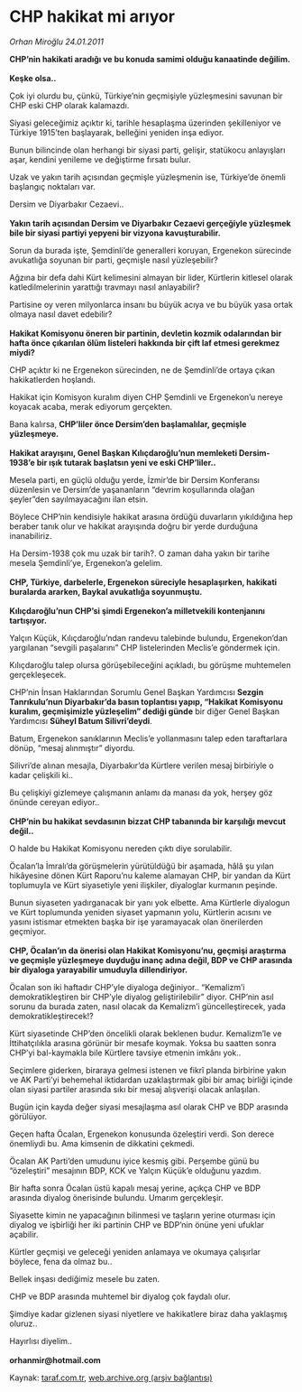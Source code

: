 # CHP hakikat mi arıyor

*Orhan Miroğlu 24.01.2011*

<div class="yazi"><p><b>CHP’nin hakikati aradığı ve bu konuda samimi olduğu kanaatinde değilim. <br/><br/></b><b>Keşke olsa..</b></p>
<p>Çok iyi olurdu bu, çünkü, Türkiye’nin geçmişiyle yüzleşmesini savunan bir CHP eski CHP olarak kalamazdı. </p>
<p>Siyasi geleceğimiz açıktır ki, tarihle hesaplaşma üzerinden şekilleniyor ve Türkiye 1915’ten başlayarak, belleğini yeniden inşa ediyor.</p>
<p>Bunun bilincinde olan herhangi bir siyasi parti, gelişir, statükocu anlayışları aşar, kendini yenileme ve değiştirme fırsatı bulur.</p>
<p>Uzak ve yakın tarih açısından geçmişle yüzleşmenin ise, Türkiye’de önemli başlangıç noktaları var. </p>
<p>Dersim ve Diyarbakır Cezaevi..<br/><br/><b>Yakın tarih açısından Dersim ve Diyarbakır Cezaevi gerçeğiyle yüzleşmek bile bir siyasi partiyi yepyeni bir vizyona kavuşturabilir. </b></p>
<p>Sorun da burada işte, Şemdinli’de generalleri koruyan, Ergenekon sürecinde avukatlığa soyunan bir parti, geçmişle nasıl yüzleşebilir?</p>
<p>Ağzına bir defa dahi Kürt kelimesini almayan bir lider, Kürtlerin kitlesel olarak katledilmelerinin yarattığı travmayı nasıl anlayabilir?</p>
<p>Partisine oy veren milyonlarca insanı bu büyük acıya ve bu büyük yasa ortak olmaya nasıl davet edebilir?<br/><br/><b>Hakikat Komisyonu öneren bir partinin, devletin kozmik odalarından bir hafta önce çıkarılan ölüm listeleri hakkında bir çift laf etmesi gerekmez miydi?</b></p>
<p>CHP açıktır ki ne Ergenekon sürecinden, ne de Şemdinli’de ortaya çıkan hakikatlerden hoşlandı.</p>
<p>Hakikat için Komisyon kuralım diyen CHP Şemdinli ve Ergenekon’u nereye koyacak acaba, merak ediyorum gerçekten.</p>
<p>Bana kalırsa, <b>CHP’liler önce Dersim’den başlamalılar, geçmişle yüzleşmeye.<br/><br/></b><b>Hakikat arayışını, Genel Başkan Kılıçdaroğlu’nun memleketi Dersim-1938’e bir ışık tutarak başlatsın yeni ve eski CHP’liler..</b> </p>
<p>Mesela parti, en güçlü olduğu yerde, İzmir’de bir Dersim Konferansı düzenlesin ve Dersim’de yaşananların “devrim koşullarında olağan şeyler”den sayılmayacağını ilan etsin.</p>
<p>Böylece CHP’nin kendisiyle hakikat arasına ördüğü duvarların yıkıldığına hep beraber tanık olur ve hakikat arayışında doğru bir yerde durduğuna inanabiliriz.</p>
<p>Ha Dersim-1938 çok mu uzak bir tarih?. O zaman daha yakın bir tarihe mesela Şemdinli’ye, Ergenekon’a gelelim.<br/><br/><b>CHP, Türkiye, darbelerle, Ergenekon süreciyle hesaplaşırken, hakikati buralarda ararken, Baykal avukatlığa soyunmuştu.<br/><br/></b><b>Kılıçdaroğlu’nun CHP’si şimdi Ergenekon’a milletvekili kontenjanını tartışıyor.</b></p>
<p>Yalçın Küçük, Kılıçdaroğlu’ndan randevu talebinde bulundu, Ergenekon’dan yargılanan “sevgili paşalarını” CHP listelerinden Meclis’e göndermek için. </p>
<p>Kılıçdaroğlu talep olursa görüşebileceğini açıkladı, bu görüşme muhtemelen gerçekleşecek.</p>
<p>CHP’nin İnsan Haklarından Sorumlu Genel Başkan Yardımcısı <b>Sezgin Tanrıkulu’nun Diyarbakır’da basın toplantısı yapıp, “Hakikat Komisyonu kuralım, geçmişimizle yüzleşelim” dediği günde</b> bir diğer Genel Başkan Yardımcısı <b>Süheyl Batum Silivri’deydi</b>. </p>
<p>Batum, Ergenekon sanıklarının Meclis’e yollanmasını talep eden taraftarlara dönüp, “mesaj alınmıştır” diyordu.</p>
<p>Silivri’de alınan mesajla, Diyarbakır’da Kürtlere verilen mesaj birbiriyle o kadar çelişkili ki..</p>
<p>Bu çelişkiyi gizlemeye çalışmanın anlamı da manası da yok, herşey göz önünde cereyan ediyor..<br/><br/><b>CHP’nin bu hakikat sevdasının bizzat CHP tabanında bir karşılığı mevcut değil.. </b></p>
<p>O halde bu Hakikat Komisyonu nereden çıktı diye sorulabilir.</p>
<p>Öcalan’la İmralı’da görüşmelerin yürütüldüğü bir aşamada, hâlâ şu yılan hikâyesine dönen Kürt Raporu’nu kaleme alamayan CHP, bir yandan da Kürt toplumuyla ve Kürt siyasetiyle yeni ilişkiler, diyaloglar kurmanın peşinde. </p>
<p>Bunun siyaseten yadırganacak bir yanı yok elbette. Ama Kürtlerle diyalogun ve Kürt toplumunda yeniden siyaset yapmanın yolu, Kürtlerin acısını ve yasını istismar etmekten başka bir işe yaramayacak olan önerilerden geçmiyor.<br/><br/><b>CHP, Öcalan’ın da önerisi olan Hakikat Komisyonu’nu, geçmişi araştırma ve geçmişle yüzleşmeye duyduğu inanç adına değil, BDP ve CHP arasında bir diyaloga yarayabilir umuduyla dillendiriyor.</b></p>
<p>Öcalan son iki haftadır CHP’yle diyaloga değiniyor.. “Kemalizm’i demokratikleştiren bir CHP’yle diyalog geliştirilebilir” diyor. CHP’nin asıl sorunu da burada zaten, nasıl olacak da Kemalizm’i güncelleştirecek, yada demokratikleştirecek!?</p>
<p>Kürt siyasetinde CHP’den öncelikli olarak beklenen budur. Kemalizm’le ve İttihatçılıkla arasına görünür bir mesafe koymak. Yoksa bu saatten sonra CHP’yi bal-kaymakla bile Kürtlere tavsiye etmenin imkânı yok..</p>
<p>Seçimlere giderken, biraraya gelmesi istenen ve fikrî planda birbirine yakın ve AK Parti’yi behemehal iktidardan uzaklaştırmak gibi bir amaç birliği içinde olan siyasi partiler arasında sıkı bir mesaj alışverişi olacak anlaşılan. </p>
<p>Bugün için kayda değer siyasi mesajlaşma asıl olarak CHP ve BDP arasında görülüyor.</p>
<p>Geçen hafta Öcalan, Ergenekon konusunda özeleştiri verdi. Son derece önemliydi bu. Ama kimsenin de dikkatini çekmedi.</p>
<p>Öcalan AK Parti’den umudunu iyice kesmiş gibi. Perşembe günü bu “özeleştiri” mesajının BDP, KCK ve Yalçın Küçük’e olduğunu yazdım. </p>
<p>Bir hafta sonra Öcalan üstü kapalı mesaj yerine, açıkça CHP ve BDP arasında diyalog önerisinde bulundu. Umarım gerçekleşir. </p>
<p>Siyasette kimin ne yapacağının bilinmesi ve taşların yerine oturması için diyalog ve işbirliği her iki partinin CHP ve BDP’nin önüne yeni ufuklar açabilir.</p>
<p>Kürtler geçmişi ve geleceği yeniden anlamaya ve okumaya çalışırlar böylece, fena da olmaz bu.. </p>
<p>Bellek inşası dediğimiz mesele bu zaten.</p>
<p>CHP ve BDP arasında muhtemel bir diyalog çok faydalı olur.</p>
<p>Şimdiye kadar gizlenen siyasi niyetlere ve hakikatlere biraz daha yaklaşmış oluruz..</p>
<p>Hayırlısı diyelim..<br/><br/><b>orhanmir@hotmail.com</b></p>
</div>

Kaynak: [taraf.com.tr](http://www.taraf.com.tr/orhan-miroglu/makale-chp-hakikat-mi-ariyor.htm), [web.archive.org (arşiv bağlantısı)](http://web.archive.org/web/20130721140142/http://www.taraf.com.tr/orhan-miroglu/makale-chp-hakikat-mi-ariyor.htm)
